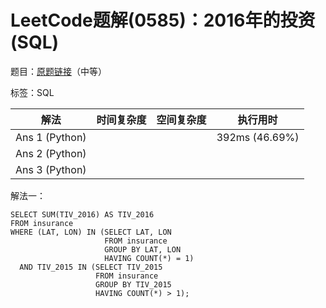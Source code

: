 # LeetCode题解(0585)：2016年的投资(SQL)

题目：[原题链接](https://leetcode-cn.com/problems/investments-in-2016/)（中等）

标签：SQL

| 解法           | 时间复杂度 | 空间复杂度 | 执行用时       |
| -------------- | ---------- | ---------- | -------------- |
| Ans 1 (Python) |            |            | 392ms (46.69%) |
| Ans 2 (Python) |            |            |                |
| Ans 3 (Python) |            |            |                |

解法一：

```mysql
SELECT SUM(TIV_2016) AS TIV_2016
FROM insurance
WHERE (LAT, LON) IN (SELECT LAT, LON
                     FROM insurance
                     GROUP BY LAT, LON
                     HAVING COUNT(*) = 1)
  AND TIV_2015 IN (SELECT TIV_2015
                   FROM insurance
                   GROUP BY TIV_2015
                   HAVING COUNT(*) > 1);
```